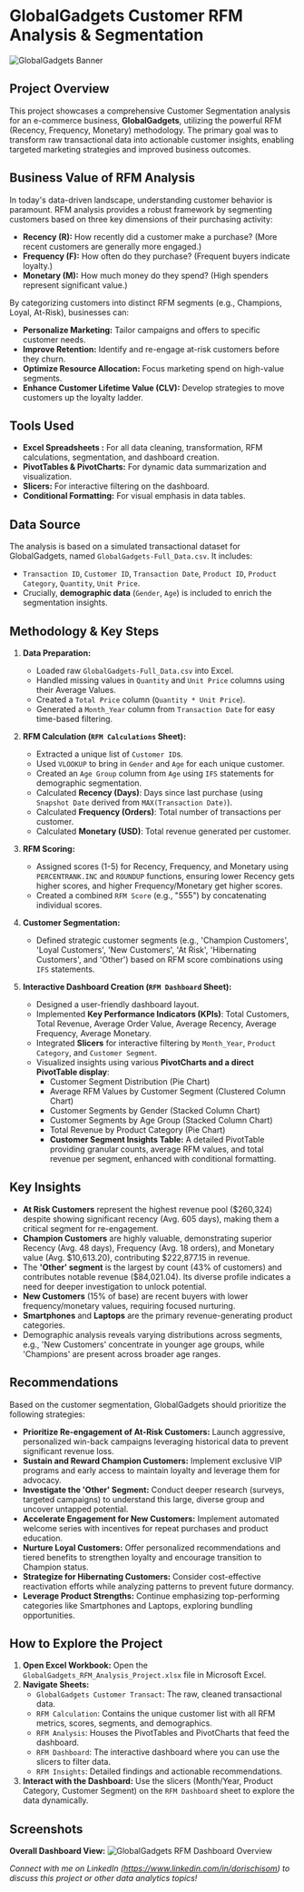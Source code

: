 # GlobalGadgets Customer RFM Analysis & Segmentation

![GlobalGadgets Banner](GlobalGadgetsBanner/GlobalGadgetsBanner.jpg)


## Project Overview

This project showcases a comprehensive Customer Segmentation analysis for an e-commerce business, **GlobalGadgets**, utilizing the powerful RFM (Recency, Frequency, Monetary) methodology. The primary goal was to transform raw transactional data into actionable customer insights, enabling targeted marketing strategies and improved business outcomes.

## Business Value of RFM Analysis

In today's data-driven landscape, understanding customer behavior is paramount. RFM analysis provides a robust framework by segmenting customers based on three key dimensions of their purchasing activity:
* **Recency (R):** How recently did a customer make a purchase? (More recent customers are generally more engaged.)
* **Frequency (F):** How often do they purchase? (Frequent buyers indicate loyalty.)
* **Monetary (M):** How much money do they spend? (High spenders represent significant value.)

By categorizing customers into distinct RFM segments (e.g., Champions, Loyal, At-Risk), businesses can:
* **Personalize Marketing:** Tailor campaigns and offers to specific customer needs.
* **Improve Retention:** Identify and re-engage at-risk customers before they churn.
* **Optimize Resource Allocation:** Focus marketing spend on high-value segments.
* **Enhance Customer Lifetime Value (CLV):** Develop strategies to move customers up the loyalty ladder.

## Tools Used

* **Excel Spreadsheets :** For all data cleaning, transformation, RFM calculations, segmentation, and dashboard creation.
* **PivotTables & PivotCharts:** For dynamic data summarization and visualization.
* **Slicers:** For interactive filtering on the dashboard.
* **Conditional Formatting:** For visual emphasis in data tables.

## Data Source

The analysis is based on a simulated transactional dataset for GlobalGadgets, named `GlobalGadgets-Full_Data.csv`. It includes:
* `Transaction ID`, `Customer ID`, `Transaction Date`, `Product ID`, `Product Category`, `Quantity`, `Unit Price`.
* Crucially, **demographic data** (`Gender`, `Age`) is included to enrich the segmentation insights.

## Methodology & Key Steps

1.  **Data Preparation:**
    * Loaded raw `GlobalGadgets-Full_Data.csv` into Excel.
    * Handled missing values in `Quantity` and `Unit Price` columns using their Average Values.
    * Created a `Total Price` column (`Quantity * Unit Price`).
    * Generated a `Month_Year` column from `Transaction Date` for easy time-based filtering.

2.  **RFM Calculation (`RFM Calculations` Sheet):**
    * Extracted a unique list of `Customer ID`s.
    * Used `VLOOKUP` to bring in `Gender` and `Age` for each unique customer.
    * Created an `Age Group` column from `Age` using `IFS` statements for demographic segmentation.
    * Calculated **Recency (Days)**: Days since last purchase (using `Snapshot Date` derived from `MAX(Transaction Date)`).
    * Calculated **Frequency (Orders)**: Total number of transactions per customer.
    * Calculated **Monetary (USD)**: Total revenue generated per customer.

3.  **RFM Scoring:**
    * Assigned scores (1-5) for Recency, Frequency, and Monetary using `PERCENTRANK.INC` and `ROUNDUP` functions, ensuring lower Recency gets higher scores, and higher Frequency/Monetary get higher scores.
    * Created a combined `RFM Score` (e.g., "555") by concatenating individual scores.

4.  **Customer Segmentation:**
    * Defined strategic customer segments (e.g., 'Champion Customers', 'Loyal Customers', 'New Customers', 'At Risk', 'Hibernating Customers', and 'Other') based on RFM score combinations using `IFS` statements.

5.  **Interactive Dashboard Creation (`RFM Dashboard` Sheet):**
    * Designed a user-friendly dashboard layout.
    * Implemented **Key Performance Indicators (KPIs)**: Total Customers, Total Revenue, Average Order Value, Average Recency, Average Frequency, Average Monetary.
    * Integrated **Slicers** for interactive filtering by `Month_Year`, `Product Category`, and `Customer Segment`.
    * Visualized insights using various **PivotCharts and a direct PivotTable display**:
        * Customer Segment Distribution (Pie Chart)
        * Average RFM Values by Customer Segment (Clustered Column Chart)
        * Customer Segments by Gender (Stacked Column Chart)
        * Customer Segments by Age Group (Stacked Column Chart)
        * Total Revenue by Product Category (Pie Chart)
        * **Customer Segment Insights Table:** A detailed PivotTable providing granular counts, average RFM values, and total revenue per segment, enhanced with conditional formatting.

## Key Insights

* **At Risk Customers** represent the highest revenue pool ($260,324) despite showing significant recency (Avg. 605 days), making them a critical segment for re-engagement.
* **Champion Customers** are highly valuable, demonstrating superior Recency (Avg. 48 days), Frequency (Avg. 18 orders), and Monetary value (Avg. $10,613.20), contributing $222,877.15 in revenue.
* The **'Other' segment** is the largest by count (43% of customers) and contributes notable revenue ($84,021.04). Its diverse profile indicates a need for deeper investigation to unlock potential.
* **New Customers** (15% of base) are recent buyers with lower frequency/monetary values, requiring focused nurturing.
* **Smartphones** and **Laptops** are the primary revenue-generating product categories.
* Demographic analysis reveals varying distributions across segments, e.g., 'New Customers' concentrate in younger age groups, while 'Champions' are present across broader age ranges.

## Recommendations

Based on the customer segmentation, GlobalGadgets should prioritize the following strategies:

* **Prioritize Re-engagement of At-Risk Customers:** Launch aggressive, personalized win-back campaigns leveraging historical data to prevent significant revenue loss.
* **Sustain and Reward Champion Customers:** Implement exclusive VIP programs and early access to maintain loyalty and leverage them for advocacy.
* **Investigate the 'Other' Segment:** Conduct deeper research (surveys, targeted campaigns) to understand this large, diverse group and uncover untapped potential.
* **Accelerate Engagement for New Customers:** Implement automated welcome series with incentives for repeat purchases and product education.
* **Nurture Loyal Customers:** Offer personalized recommendations and tiered benefits to strengthen loyalty and encourage transition to Champion status.
* **Strategize for Hibernating Customers:** Consider cost-effective reactivation efforts while analyzing patterns to prevent future dormancy.
* **Leverage Product Strengths:** Continue emphasizing top-performing categories like Smartphones and Laptops, exploring bundling opportunities.

## How to Explore the Project

1.  **Open Excel Workbook:** Open the `GlobalGadgets_RFM_Analysis_Project.xlsx` file in Microsoft Excel.
2.  **Navigate Sheets:**
    * `GlobalGadgets Customer Transact`: The raw, cleaned transactional data.
    * `RFM Calculation`: Contains the unique customer list with all RFM metrics, scores, segments, and demographics.
    * `RFM Analysis`: Houses the PivotTables and PivotCharts that feed the dashboard.
    * `RFM Dashboard`: The interactive dashboard where you can use the slicers to filter data.
    * `RFM Insights`: Detailed findings and actionable recommendations.
3.  **Interact with the Dashboard:** Use the slicers (Month/Year, Product Category, Customer Segment) on the `RFM Dashboard` sheet to explore the data dynamically.

## Screenshots

**Overall Dashboard View:**
![GlobalGadgets RFM Dashboard Overview](DashboardOverview/DashboardOverview.png)


*Connect with me on LinkedIn (https://www.linkedin.com/in/dorischisom) to discuss this project or other data analytics topics!*
